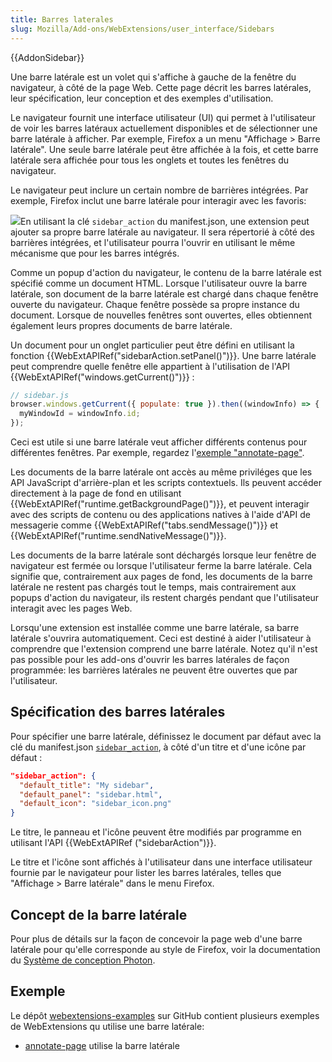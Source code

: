```yaml
---
title: Barres laterales
slug: Mozilla/Add-ons/WebExtensions/user_interface/Sidebars
---
```


{{AddonSidebar}}

Une barre latérale est un volet qui s'affiche à gauche de la fenêtre du navigateur, à côté de la page Web. Cette page décrit les barres latérales, leur spécification, leur conception et des exemples d'utilisation.

Le navigateur fournit une interface utilisateur (UI) qui permet à l'utilisateur de voir les barres latéraux actuellement disponibles et de sélectionner une barre latérale à afficher. Par exemple, Firefox a un menu "Affichage > Barre latérale". Une seule barre latérale peut être affichée à la fois, et cette barre latérale sera affichée pour tous les onglets et toutes les fenêtres du navigateur.

Le navigateur peut inclure un certain nombre de barrières intégrées. Par exemple, Firefox inclut une barre latérale pour interagir avec les favoris:

![](bookmarks-sidebar.png)En utilisant la clé `sidebar_action` du manifest.json, une extension peut ajouter sa propre barre latérale au navigateur. Il sera répertorié à côté des barrières intégrées, et l'utilisateur pourra l'ouvrir en utilisant le même mécanisme que pour les barres intégrés.

Comme un popup d'action du navigateur, le contenu de la barre latérale est spécifié comme un document HTML. Lorsque l'utilisateur ouvre la barre latérale, son document de la barre latérale est chargé dans chaque fenêtre ouverte du navigateur. Chaque fenêtre possède sa propre instance du document. Lorsque de nouvelles fenêtres sont ouvertes, elles obtiennent également leurs propres documents de barre latérale.

Un document pour un onglet particulier peut être défini en utilisant la fonction {{WebExtAPIRef("sidebarAction.setPanel()")}}. Une barre latérale peut comprendre quelle fenêtre elle appartient à l'utilisation de l'API {{WebExtAPIRef("windows.getCurrent()")}} :

```js
// sidebar.js
browser.windows.getCurrent({ populate: true }).then((windowInfo) => {
  myWindowId = windowInfo.id;
});
```

Ceci est utile si une barre latérale veut afficher différents contenus pour différentes fenêtres. Par exemple, regardez l'[exemple "annotate-page"](https://github.com/mdn/webextensions-examples/tree/master/annotate-page).

Les documents de la barre latérale ont accès au même priviléges que les API JavaScript d'arrière-plan et les scripts contextuels. Ils peuvent accéder directement à la page de fond en utilisant {{WebExtAPIRef("runtime.getBackgroundPage()")}}, et peuvent interagir avec des scripts de contenu ou des applications natives à l'aide d'API de messagerie comme {{WebExtAPIRef("tabs.sendMessage()")}} et {{WebExtAPIRef("runtime.sendNativeMessage()")}}.

Les documents de la barre latérale sont déchargés lorsque leur fenêtre de navigateur est fermée ou lorsque l'utilisateur ferme la barre latérale. Cela signifie que, contrairement aux pages de fond, les documents de la barre latérale ne restent pas chargés tout le temps, mais contrairement aux popups d'action du navigateur, ils restent chargés pendant que l'utilisateur interagit avec les pages Web.

Lorsqu'une extension est installée comme une barre latérale, sa barre latérale s'ouvrira automatiquement. Ceci est destiné à aider l'utilisateur à comprendre que l'extension comprend une barre latérale. Notez qu'il n'est pas possible pour les add-ons d'ouvrir les barres latérales de façon programmée: les barrières latérales ne peuvent être ouvertes que par l'utilisateur.

## Spécification des barres latérales

Pour spécifier une barre latérale, définissez le document par défaut avec la clé du manifest.json [`sidebar_action`](/fr/Add-ons/WebExtensions/manifest.json/sidebar_action), à côté d'un titre et d'une icône par défaut :

```json
"sidebar_action": {
  "default_title": "My sidebar",
  "default_panel": "sidebar.html",
  "default_icon": "sidebar_icon.png"
}
```

Le titre, le panneau et l'icône peuvent être modifiés par programme en utilisant l'API {{WebExtAPIRef ("sidebarAction")}}.

Le titre et l'icône sont affichés à l'utilisateur dans une interface utilisateur fournie par le navigateur pour lister les barres latérales, telles que "Affichage > Barre latérale" dans le menu Firefox.

## Concept de la barre latérale

Pour plus de détails sur la façon de concevoir la page web d'une barre latérale pour qu'elle corresponde au style de Firefox, voir la documentation du [Système de conception Photon](https://design.firefox.com/photon/index.html).

## Exemple

Le dépôt [webextensions-examples](https://github.com/mdn/webextensions-examples) sur GitHub contient plusieurs exemples de WebExtensions qu utilise une barre latérale:

- [annotate-page](https://github.com/mdn/webextensions-examples/tree/master/annotate-page) utilise la barre latérale
